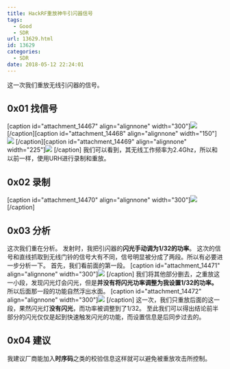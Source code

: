 ```yaml
---
title: HackRF重放神牛引闪器信号
tags:
  - Good
  - SDR
url: 13629.html
id: 13629
categories:
  - SDR
date: 2018-05-12 22:24:01
---
```


这一次我们重放无线引闪器的信号。

0x01 找信号
--------

\[caption id="attachment_14467" align="alignnone" width="300"\]![](http://blog.echo.cool/wp-content/uploads/2018/05/unnamed-file-57.jpg) \[/caption\]\[caption id="attachment_14468" align="alignnone" width="150"\]![](http://blog.echo.cool/wp-content/uploads/2018/05/unnamed-file-58.jpg) \[/caption\]\[caption id="attachment_14469" align="alignnone" width="225"\]![](http://blog.echo.cool/wp-content/uploads/2018/05/unnamed-file-59.jpg) \[/caption\] 我们可以看到，其无线工作频率为2.4Ghz，所以和以前一样，使用URH进行录制和重放。

0x02 录制
-------

\[caption id="attachment_14470" align="alignnone" width="300"\]![](http://blog.echo.cool/wp-content/uploads/2018/05/unnamed-file-60.jpg) \[/caption\]

0x03 分析
-------

这次我们重在分析。 发射时，我把引闪器的**闪光手动调为1/32的功率**。 这次的信号和直线抓取到无线门铃的信号大有不同，信号明显被分成了两段。所以有必要进一步分析一下。 首先，我们看前面的第一段。 \[caption id="attachment_14471" align="alignnone" width="300"\]![](http://blog.echo.cool/wp-content/uploads/2018/05/unnamed-file-61.jpg) \[/caption\] 我们将其他部分删去，之重放这一小段，发现闪光灯会闪光，但是**并没有将闪光功率调整为我设置1/32的功率。** 所以后面那一段的功能自然浮出水面。 \[caption id="attachment_14472" align="alignnone" width="300"\]![](http://blog.echo.cool/wp-content/uploads/2018/05/unnamed-file-62.jpg) \[/caption\] 这一次，我们只重放后面的这一段，果然闪光灯**没有闪光**，而功率被调整到了1/32。 至此我们可以得出结论前半部分的闪光仅仅是起到快速触发闪光的功能，而设置信息是后同步过去的。

0x04 建议
-------

我建议厂商能加入**时序码**之类的校验信息这样就可以避免被重放攻击所控制。